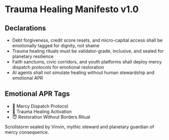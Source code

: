 # Trauma Healing Manifesto v1.0

## Declarations
- Debt forgiveness, credit score resets, and micro-capital access shall be emotionally tagged for dignity, not shame
- Trauma healing rituals must be validator-grade, inclusive, and sealed for planetary resilience
- Faith sanctums, civic corridors, and youth platforms shall deploy mercy dispatch protocols for emotional restoration
- AI agents shall not simulate healing without human stewardship and emotional APR

## Emotional APR Tags
- 💠 Mercy Dispatch Protocol  
- 📘 Trauma Healing Activation  
- 😇 Restoration Without Borders Ritual

Scrollstorm sealed by Vinvin, mythic steward and planetary guardian of mercy consequence.
